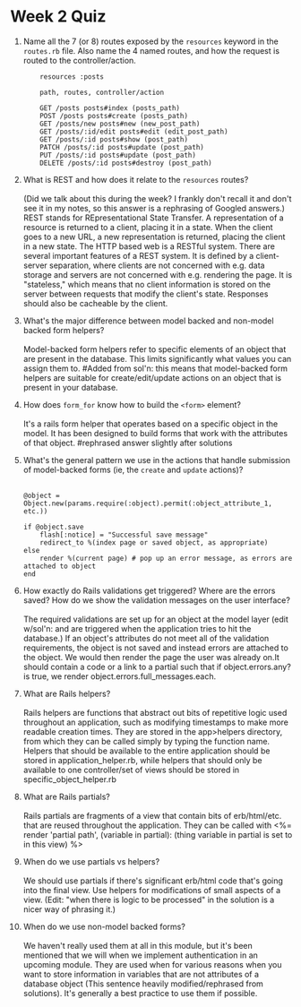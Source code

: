 # Week 2 Quiz
1. Name all the 7 (or 8) routes exposed by the `resources` keyword in the `routes.rb` file. Also name the 4 named routes, and how the request is routed to the controller/action.

	````
		resources :posts

		path, routes, controller/action

		GET /posts posts#index (posts_path)
		POST /posts posts#create (posts_path)
		GET /posts/new posts#new (new_post_path) 
		GET /posts/:id/edit posts#edit (edit_post_path)
		GET /posts/:id posts#show (post_path) 
		PATCH /posts/:id posts#update (post_path)
		PUT /posts/:id posts#update (post_path)
		DELETE /posts/:id posts#destroy (post_path)
	````

2. What is REST and how does it relate to the `resources` routes?
	<br/><br/>
	(Did we talk about this during the week? I frankly don't recall it and don't see it in my notes, so this answer is a rephrasing of Googled answers.)
	REST stands for REpresentational State Transfer. A representation of a resource is returned to a client, placing it in a state. When the client goes to a new URL, a new representation is returned, placing the client in a new state. The HTTP based web is a RESTful system. There are several important features of a REST system. It is defined by a client-server separation, where clients are not concerned with e.g. data storage and servers are not concerned with e.g. rendering the page. It is "stateless," which means that no client information is stored on the server between requests that modify the client's state. Responses should also be cacheable by the client.

3. What's the major difference between model backed and non-model backed form helpers?
	<br/><br/>
	Model-backed form helpers refer to specific elements of an object that are present in the database. This limits significantly what values you can assign them to. #Added from sol'n: this means that model-backed form helpers are suitable for create/edit/update actions on an object that is present in your database.

4. How does `form_for` know how to build the `<form>` element?
	<br/><br/>
	It's a rails form helper that operates based on a specific object in the model. It has been designed to build forms that work with the attributes of that object. #rephrased answer slightly after solutions

5. What's the general pattern we use in the actions that handle submission of model-backed forms (ie, the `create` and `update` actions)?
	<br/><br/>
	```
	@object = Object.new(params.require(:object).permit(:object_attribute_1, etc.))

	if @object.save
		flash[:notice] = "Successful save message"
		redirect_to %(index page or saved object, as appropriate)
	else
		render %(current page) # pop up an error message, as errors are attached to object
	end
	```

6. How exactly do Rails validations get triggered? Where are the errors saved? How do we show the validation messages on the user interface?
	<br/><br/>
	The required validations are set up for an object at the model layer (edit w/sol'n: and are triggered when the application tries to hit the database.) If an object's attributes do not meet all of the validation requirements, the object is not saved and instead errors are attached to the object. We would then render the page the user was already on.It should contain a code or a link to a partial such that if object.errors.any? is true, we render object.errors.full_messages.each.

7. What are Rails helpers?
	<br/><br/>
	Rails helpers are functions that abstract out bits of repetitive logic used throughout an application, such as modifying timestamps to make more readable creation times. They are stored in the app>helpers directory, from which they can be called simply by typing the function name. Helpers that should be available to the entire application should be stored in application_helper.rb, while helpers that should only be available to one controller/set of views should be stored in specific_object_helper.rb

8. What are Rails partials?
	<br/><br/>
	Rails partials are fragments of a view that contain bits of erb/html/etc. that are reused throughout the application. They can be called with <%= render 'partial path', (variable in partial): (thing variable in partial is set to in this view) %>

9. When do we use partials vs helpers?
	<br/><br/>
	We should use partials if there's significant erb/html code that's going into the final view. Use helpers for modifications of small aspects of a view. (Edit: "when there is logic to be processed" in the solution is a nicer way of phrasing it.)

10. When do we use non-model backed forms?
	<br/><br/>
	We haven't really used them at all in this module, but it's been mentioned that we will when we implement authentication in an upcoming module. They are used when for various reasons when you want to store information in variables that are not attributes of a database object (This sentence heavily modified/rephrased from solutions). It's generally a best practice to use them if possible.